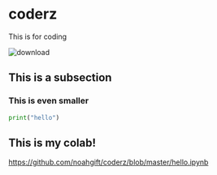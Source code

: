 # coderz
This is for coding

![download](https://user-images.githubusercontent.com/58792/87334700-13767b00-c50d-11ea-96a1-ebf576144ec5.png)


## This is a subsection

### This is even smaller

```python
print("hello")
```

## This is my colab!

https://github.com/noahgift/coderz/blob/master/hello.ipynb
